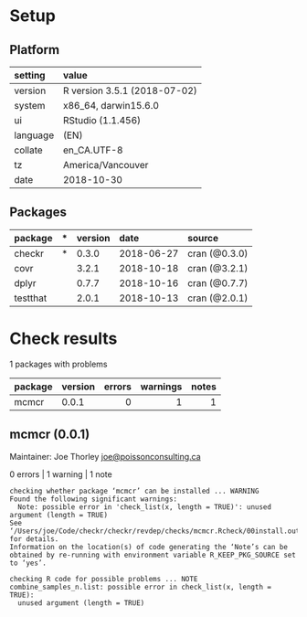# Setup

## Platform

|setting  |value                        |
|:--------|:----------------------------|
|version  |R version 3.5.1 (2018-07-02) |
|system   |x86_64, darwin15.6.0         |
|ui       |RStudio (1.1.456)            |
|language |(EN)                         |
|collate  |en_CA.UTF-8                  |
|tz       |America/Vancouver            |
|date     |2018-10-30                   |

## Packages

|package  |*  |version |date       |source        |
|:--------|:--|:-------|:----------|:-------------|
|checkr   |*  |0.3.0   |2018-06-27 |cran (@0.3.0) |
|covr     |   |3.2.1   |2018-10-18 |cran (@3.2.1) |
|dplyr    |   |0.7.7   |2018-10-16 |cran (@0.7.7) |
|testthat |   |2.0.1   |2018-10-13 |cran (@2.0.1) |

# Check results

1 packages with problems

|package |version | errors| warnings| notes|
|:-------|:-------|------:|--------:|-----:|
|mcmcr   |0.0.1   |      0|        1|     1|

## mcmcr (0.0.1)
Maintainer: Joe Thorley <joe@poissonconsulting.ca>

0 errors | 1 warning  | 1 note 

```
checking whether package ‘mcmcr’ can be installed ... WARNING
Found the following significant warnings:
  Note: possible error in 'check_list(x, length = TRUE)': unused argument (length = TRUE) 
See ‘/Users/joe/Code/checkr/checkr/revdep/checks/mcmcr.Rcheck/00install.out’ for details.
Information on the location(s) of code generating the ‘Note’s can be
obtained by re-running with environment variable R_KEEP_PKG_SOURCE set
to ‘yes’.

checking R code for possible problems ... NOTE
combine_samples_n.list: possible error in check_list(x, length = TRUE):
  unused argument (length = TRUE)
```

